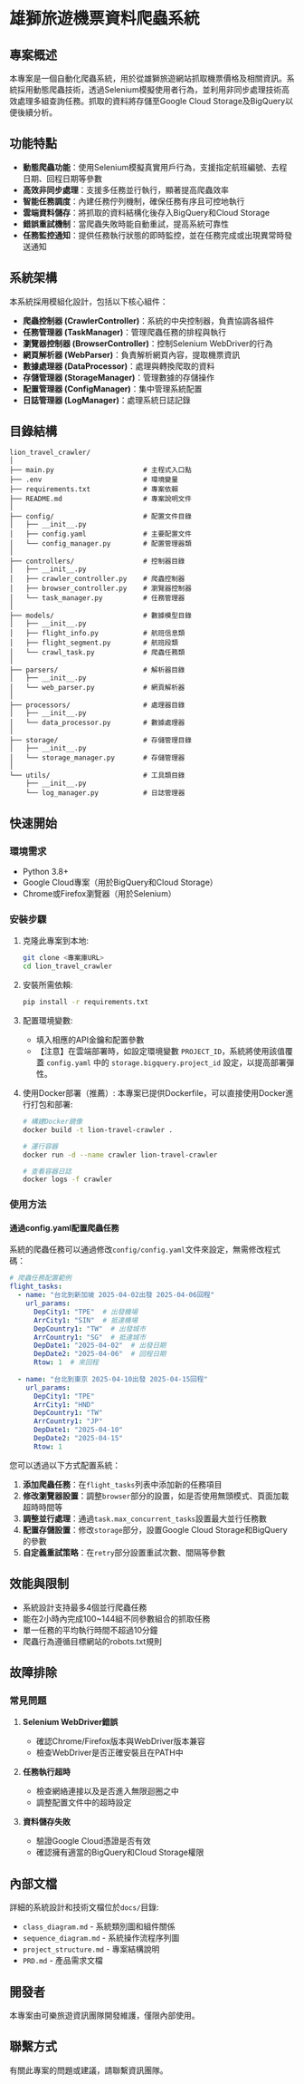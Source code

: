 # 雄獅旅遊機票資料爬蟲系統

## 專案概述

本專案是一個自動化爬蟲系統，用於從雄獅旅遊網站抓取機票價格及相關資訊。系統採用動態爬蟲技術，透過Selenium模擬使用者行為，並利用非同步處理技術高效處理多組查詢任務。抓取的資料將存儲至Google Cloud Storage及BigQuery以便後續分析。

## 功能特點

- **動態爬蟲功能**：使用Selenium模擬真實用戶行為，支援指定航班編號、去程日期、回程日期等參數
- **高效非同步處理**：支援多任務並行執行，顯著提高爬蟲效率
- **智能任務調度**：內建任務佇列機制，確保任務有序且可控地執行
- **雲端資料儲存**：將抓取的資料結構化後存入BigQuery和Cloud Storage
- **錯誤重試機制**：當爬蟲失敗時能自動重試，提高系統可靠性
- **任務監控通知**：提供任務執行狀態的即時監控，並在任務完成或出現異常時發送通知

## 系統架構

本系統採用模組化設計，包括以下核心組件：

- **爬蟲控制器 (CrawlerController)**：系統的中央控制器，負責協調各組件
- **任務管理器 (TaskManager)**：管理爬蟲任務的排程與執行
- **瀏覽器控制器 (BrowserController)**：控制Selenium WebDriver的行為
- **網頁解析器 (WebParser)**：負責解析網頁內容，提取機票資訊
- **數據處理器 (DataProcessor)**：處理與轉換爬取的資料
- **存儲管理器 (StorageManager)**：管理數據的存儲操作
- **配置管理器 (ConfigManager)**：集中管理系統配置
- **日誌管理器 (LogManager)**：處理系統日誌記錄

## 目錄結構

```
lion_travel_crawler/
│
├── main.py                      # 主程式入口點
├── .env                         # 環境變量
├── requirements.txt             # 專案依賴
├── README.md                    # 專案說明文件
│
├── config/                      # 配置文件目錄
│   ├── __init__.py
│   ├── config.yaml              # 主要配置文件
│   └── config_manager.py        # 配置管理器類
│
├── controllers/                 # 控制器目錄
│   ├── __init__.py
│   ├── crawler_controller.py    # 爬蟲控制器
│   ├── browser_controller.py    # 瀏覽器控制器
│   └── task_manager.py          # 任務管理器
│
├── models/                      # 數據模型目錄
│   ├── __init__.py
│   ├── flight_info.py           # 航班信息類
│   ├── flight_segment.py        # 航班段類
│   └── crawl_task.py            # 爬蟲任務類
│
├── parsers/                     # 解析器目錄
│   ├── __init__.py
│   └── web_parser.py            # 網頁解析器
│
├── processors/                  # 處理器目錄
│   ├── __init__.py
│   └── data_processor.py        # 數據處理器
│
├── storage/                     # 存儲管理目錄
│   ├── __init__.py
│   └── storage_manager.py       # 存儲管理器
│
└── utils/                       # 工具類目錄
    ├── __init__.py
    └── log_manager.py           # 日誌管理器
```

## 快速開始

### 環境需求

- Python 3.8+
- Google Cloud專案（用於BigQuery和Cloud Storage）
- Chrome或Firefox瀏覽器（用於Selenium）

### 安裝步驟

1. 克隆此專案到本地:
   ```bash
   git clone <專案庫URL>
   cd lion_travel_crawler
   ```

2. 安裝所需依賴:
   ```bash
   pip install -r requirements.txt
   ```

3. 配置環境變數:
   - 填入相應的API金鑰和配置參數
   - 【注意】在雲端部署時，如設定環境變數 `PROJECT_ID`，系統將使用該值覆蓋 `config.yaml` 中的 `storage.bigquery.project_id` 設定，以提高部署彈性。

4. 使用Docker部署（推薦）:
   本專案已提供Dockerfile，可以直接使用Docker進行打包和部署:
   
   ```bash
   # 構建Docker鏡像
   docker build -t lion-travel-crawler .
   
   # 運行容器
   docker run -d --name crawler lion-travel-crawler
   
   # 查看容器日誌
   docker logs -f crawler
   ```

### 使用方法

#### 通過config.yaml配置爬蟲任務

系統的爬蟲任務可以通過修改`config/config.yaml`文件來設定，無需修改程式碼：

```yaml
# 爬蟲任務配置範例
flight_tasks:
  - name: "台北到新加坡 2025-04-02出發 2025-04-06回程"
    url_params:
      DepCity1: "TPE"  # 出發機場
      ArrCity1: "SIN"  # 抵達機場
      DepCountry1: "TW"  # 出發城市
      ArrCountry1: "SG"  # 抵達城市
      DepDate1: "2025-04-02"  # 出發日期
      DepDate2: "2025-04-06"  # 回程日期
      Rtow: 1  # 來回程
      
  - name: "台北到東京 2025-04-10出發 2025-04-15回程"
    url_params:
      DepCity1: "TPE"
      ArrCity1: "HND"
      DepCountry1: "TW"
      ArrCountry1: "JP"
      DepDate1: "2025-04-10"
      DepDate2: "2025-04-15"
      Rtow: 1
```

您可以透過以下方式配置系統：

1. **添加爬蟲任務**：在`flight_tasks`列表中添加新的任務項目
2. **修改瀏覽器設置**：調整`browser`部分的設置，如是否使用無頭模式、頁面加載超時時間等
3. **調整並行處理**：通過`task.max_concurrent_tasks`設置最大並行任務數
4. **配置存儲設置**：修改`storage`部分，設置Google Cloud Storage和BigQuery的參數
5. **自定義重試策略**：在`retry`部分設置重試次數、間隔等參數

## 效能與限制

- 系統設計支持最多4個並行爬蟲任務
- 能在2小時內完成100~144組不同參數組合的抓取任務
- 單一任務的平均執行時間不超過10分鐘
- 爬蟲行為遵循目標網站的robots.txt規則

## 故障排除

### 常見問題

1. **Selenium WebDriver錯誤**
   - 確認Chrome/Firefox版本與WebDriver版本兼容
   - 檢查WebDriver是否正確安裝且在PATH中

2. **任務執行超時**
   - 檢查網絡連接以及是否進入無限迴圈之中
   - 調整配置文件中的超時設定

3. **資料儲存失敗**
   - 驗證Google Cloud憑證是否有效
   - 確認擁有適當的BigQuery和Cloud Storage權限

## 內部文檔

詳細的系統設計和技術文檔位於`docs/`目錄:

- `class_diagram.md` - 系統類別圖和組件關係
- `sequence_diagram.md` - 系統操作流程序列圖
- `project_structure.md` - 專案結構說明
- `PRD.md` - 產品需求文檔

## 開發者

本專案由可樂旅遊資訊團隊開發維護，僅限內部使用。

## 聯繫方式

有關此專案的問題或建議，請聯繫資訊團隊。
